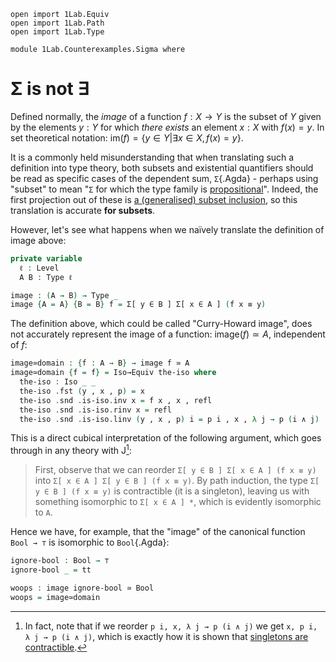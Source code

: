```
open import 1Lab.Equiv
open import 1Lab.Path
open import 1Lab.Type

module 1Lab.Counterexamples.Sigma where
```

# Σ is not ∃

Defined normally, the _image_ of a function $f : X \to Y$ is the subset
of $Y$ given by the elements $y : Y$ for which _there exists_ an element
$x : X$ with $f(x) = y$. In set theoretical notation: $\mathrm{im}(f) =
\{ y \in Y | \exists x \in X, f(x) = y \}$.

It is a commonly held misunderstanding that when translating such a
definition into type theory, both subsets and existential quantifiers
should be read as specific cases of the dependent sum, `Σ`{.Agda} -
perhaps using "subset" to mean "`Σ` for which the type family is
[propositional]". Indeed, the first projection out of these is [a
(generalised) subset inclusion], so this translation is accurate **for
subsets**.

[propositional]: agda://1Lab.HLevel#is-prop
[a (generalised) subset inclusion]: agda://1Lab.Equiv.Embedding#Subset-proj-embedding

However, let's see what happens when we naïvely translate the definition
of image above:

```agda
private variable
  ℓ : Level
  A B : Type ℓ

image : (A → B) → Type _
image {A = A} {B = B} f = Σ[ y ∈ B ] Σ[ x ∈ A ] (f x ≡ y)
```

The definition above, which could be called "Curry-Howard image", does
not accurately represent the image of a function: $\mathrm{image}(f)
\simeq A$, independent of $f$:

```agda
image≃domain : {f : A → B} → image f ≃ A
image≃domain {f = f} = Iso→Equiv the-iso where
  the-iso : Iso _ _
  the-iso .fst (y , x , p) = x
  the-iso .snd .is-iso.inv x = f x , x , refl
  the-iso .snd .is-iso.rinv x = refl
  the-iso .snd .is-iso.linv (y , x , p) i = p i , x , λ j → p (i ∧ j)
```

This is a direct cubical interpretation of the following argument, which
goes through in any theory with J[^2]:

> First, observe that we can reorder `Σ[ y ∈ B ] Σ[ x ∈ A ] (f x ≡ y)`
into `Σ[ x ∈ A ] Σ[ y ∈ B ] (f x ≡ y)`. By path induction, the type `Σ[
y ∈ B ] (f x ≡ y)` is contractible (it is a singleton), leaving us with
something isomorphic to `Σ[ x ∈ A ] *`, which is evidently isomorphic to
`A`.

Hence we have, for example, that the "image" of the canonical function
`Bool → ⊤` is isomorphic to `Bool`{.Agda}:

```agda
ignore-bool : Bool → ⊤
ignore-bool _ = tt

woops : image ignore-bool ≃ Bool
woops = image≃domain
```

[^2]: In fact, note that if we reorder `p i, x, λ j → p (i ∧ j)` we get
`x, p i, λ j → p (i ∧ j)`, which is exactly how it is shown that
[singletons are contractible].

[singletons are contractible]: agda://1Lab.Path#Singleton-is-contr
